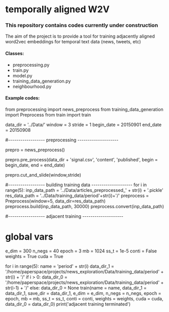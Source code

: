 # temporally aligned W2V
### This repository contains codes currently under construction
The aim of the project is to provide a tool for training adjacently aligned word2vec embeddings for temporal text data (news, tweets, etc)

#### Classes:
- preprocessing.py
- train.py
- model.py
- training_data_generation.py
- neighbourhood.py


#### Example codes:

from preprocessing import news_preprocess
from training_data_generation import Preprocess
from train import train


data_dir = '../Data/'
window = 3
stride = 1
begin_date = 20150901
end_date = 20150908

#------------------ preprocessing --------------------

prepro = news_preprocess()

prepro.pre_process(data_dir + 'signal.csv', 'content', 'published', begin = begin_date, end = end_date)

prepro.cut_and_slide(window,stride)


#------------------ building training data --------------------
for i in range(5):
	inp_data_path = '../Data/articles_preprocessed_' + str(i) + '.pickle'
	res_data_path = '../Data/training_data/period'+str(i)+'/'
	preprocess = Preprocess(window=5, data_dir=res_data_path)
	preprocess.build(inp_data_path, 30000)
	preprocess.convert(inp_data_path)

#------------------ adjacent training --------------------

# global vars
e_dim = 300
n_negs = 40
epoch = 3
mb = 1024
ss_t = 1e-5
conti = False
weights = True
cuda = True

for i in range(5):
	name = 'period' + str(i)
	data_dir_1 = '/home/paperspace/projects/news_exploration/Data/training_data/period' + str(i) + '/'
	if i > 0:
		data_dir_0 = '/home/paperspace/projects/news_exploration/Data/training_data/period' + str(i-1) + '/'
	else:
		data_dir_0 = None
	train(name = name, data_dir_1 = data_dir_1, save_dir = data_dir_1,
		e_dim = e_dim, n_negs = n_negs, epoch = epoch, mb = mb,
		ss_t = ss_t, conti = conti, weights = weights, cuda = cuda, data_dir_0 = data_dir_0)
	print('adjacent training terminated')

